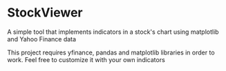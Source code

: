 # StockViewer

A simple tool that implements indicators in a stock's chart using matplotlib and Yahoo Finance data

This project requires yfinance, pandas and matplotlib libraries in order to work.
Feel free to customize it with your own indicators
